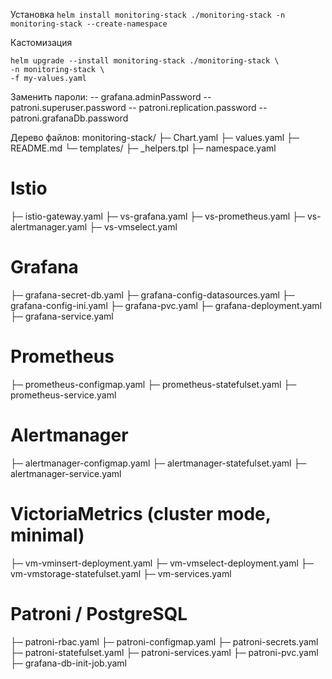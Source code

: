 Установка
`helm install monitoring-stack ./monitoring-stack -n monitoring-stack --create-namespace`

Кастомизация 
```
helm upgrade --install monitoring-stack ./monitoring-stack \
-n monitoring-stack \
-f my-values.yaml
```
Заменить пароли:
-- grafana.adminPassword
-- patroni.superuser.password
-- patroni.replication.password
-- patroni.grafanaDb.password


Дерево файлов:
monitoring-stack/
├─ Chart.yaml
├─ values.yaml
├─ README.md
└─ templates/
├─ _helpers.tpl
├─ namespace.yaml
# Istio
├─ istio-gateway.yaml
├─ vs-grafana.yaml
├─ vs-prometheus.yaml
├─ vs-alertmanager.yaml
├─ vs-vmselect.yaml
# Grafana
├─ grafana-secret-db.yaml
├─ grafana-config-datasources.yaml
├─ grafana-config-ini.yaml
├─ grafana-pvc.yaml
├─ grafana-deployment.yaml
├─ grafana-service.yaml
# Prometheus
├─ prometheus-configmap.yaml
├─ prometheus-statefulset.yaml
├─ prometheus-service.yaml
# Alertmanager
├─ alertmanager-configmap.yaml
├─ alertmanager-statefulset.yaml
├─ alertmanager-service.yaml
# VictoriaMetrics (cluster mode, minimal)
├─ vm-vminsert-deployment.yaml
├─ vm-vmselect-deployment.yaml
├─ vm-vmstorage-statefulset.yaml
├─ vm-services.yaml
# Patroni / PostgreSQL
├─ patroni-rbac.yaml
├─ patroni-configmap.yaml
├─ patroni-secrets.yaml
├─ patroni-statefulset.yaml
├─ patroni-services.yaml
├─ patroni-pvc.yaml
├─ grafana-db-init-job.yaml





